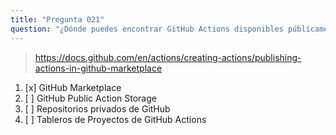 ```yaml
---
title: "Pregunta 021"
question: "¿Dónde puedes encontrar GitHub Actions disponibles públicamente?"
---
```



> https://docs.github.com/en/actions/creating-actions/publishing-actions-in-github-marketplace
1. [x] GitHub Marketplace
1. [ ] GitHub Public Action Storage
1. [ ] Repositorios privados de GitHub
1. [ ] Tableros de Proyectos de GitHub Actions
